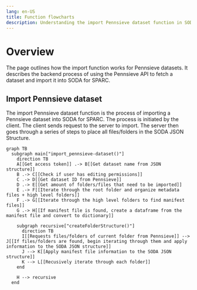 ```yaml
---
lang: en-US
title: Function flowcharts
description: Understanding the import Pennsieve dataset function in SODA for SPARC
---
```


# Overview

The page outlines how the import function works for Pennsieve datasets. It describes the backend process of using the Pennsieve API to fetch a dataset and import it into SODA for SPARC.

## Import Pennsieve dataset

The import Pennsieve dataset function is the process of importing a Pennsieve dataset into SODA for SPARC. The process is initiated by the client. The client sends
request to the server to import. The server then goes through a series of steps to place all files/folders in the SODA JSON Structure.

```mermaid
graph TB
  subgraph main["import_pennsieve-dataset()"]
    direction TB
    A[[Get access token]] .-> B[[Get dataset name from JSON structure]]
    B .-> C[[Check if user has editing permissions]]
    C .-> D[[Get dataset ID from Pennsieve]]
    D .-> E[[Get amount of folders/files that need to be imported]]
    E .-> F[[Iterate through the root folder and organize metadata files + high level folders]]
    F .-> G[[Iterate through the high level folders to find manifest files]]
    G .-> H[[If manifest file is found, create a dataframe from the manifest file and convert to dictionary]]

    subgraph recursive["createFolderStructure()"]
      direction TB
      I[[Requests files/folders of current folder from Pennsieve]] --> J[[If files/folders are found, begin iterating through them and apply information to the SODA JSON structure]]
      J --> K[[Apply manifest file information to the SODA JSON structure]]
      K --> L[[Recusively iterate through each folder]]
    end

    H --> recursive
  end

```
